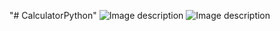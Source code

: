 "# CalculatorPython" 
![Image description](https://github.com/xuandapa99/CalculatorPython/images/1.jpg)
![Image description](https://github.com/xuandapa99/CalculatorPython/images/2.jpg)
